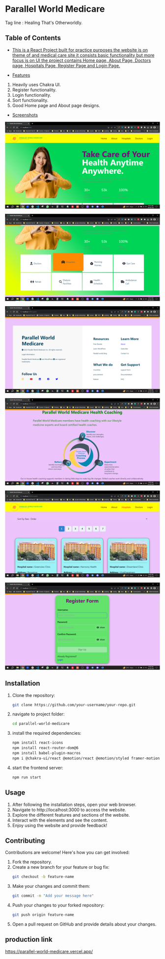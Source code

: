 # Parallel World Medicare

Tag line : Healing That's Otherworldly.

## Table of Contents

- [This is a React Project built for practice purposes the website is on theme of and medical care site it consists basic functionality but more focus is on UI the project contains Home page, About Page, Doctors page, Hospitals Page, Register Page and Login Page.](#description)

- [Features](#features)

1. Heavily uses Chakra UI.
2. Register functionality.
3. Login functionality.
4. Sort functionality.
5. Good Home page and About page designs.

- [Screenshots](#screenshots)

<!-- ![Screenshot 1](https://github.com/RaviTheja1996/dandy-religion-8340/blob/main/parallel-world-medicare/screenshots/S-1.png)
![Screenshot 2](https://github.com/RaviTheja1996/dandy-religion-8340/blob/main/parallel-world-medicare/screenshots/S-2.png)
![Screenshot 3](https://github.com/RaviTheja1996/dandy-religion-8340/blob/main/parallel-world-medicare/screenshots/S-3.png)
![Screenshot 4](https://github.com/RaviTheja1996/dandy-religion-8340/blob/main/parallel-world-medicare/screenshots/S-4.png)
![Screenshot 5](https://github.com/RaviTheja1996/dandy-religion-8340/blob/main/parallel-world-medicare/screenshots/S-5.png)
![Screenshot 6](https://github.com/RaviTheja1996/dandy-religion-8340/blob/main/parallel-world-medicare/screenshots/S-6.png) -->

![Screenshot 1](./parallel-world-medicare/screenshots/S-1.png)

![Screenshot 2](./parallel-world-medicare/screenshots/S-2.png)

![Screenshot 3](./parallel-world-medicare/screenshots/S-3.png)

![Screenshot 4](./parallel-world-medicare/screenshots/S-4.png)

![Screenshot 5](./parallel-world-medicare/screenshots/S-5.png)

![Screenshot 6](./parallel-world-medicare/screenshots/S-6.png)

## Installation

1. Clone the repository:

   ```sh
   git clone https://github.com/your-username/your-repo.git
   ```

2. navigate to project folder:

   ```sh
   cd parallel-world-medicare
   ```

3. install the required dependencies:

   ```sh
   npm install react-icons
   npm install react-router-dom@6
   npm install babel-plugin-macros
   npm i @chakra-ui/react @emotion/react @emotion/styled framer-motion
   ```

4. start the frontend server:

   ```sh
   npm run start
   ```

## Usage

1. After following the installation steps, open your web browser.
2. Navigate to http://localhost:3000 to access the website.
3. Explore the different features and sections of the website.
4. Interact with the elements and see the content.
5. Enjoy using the website and provide feedback!

## Contributing

Contributions are welcome! Here's how you can get involved:

1. Fork the repository.
2. Create a new branch for your feature or bug fix:
   ```sh
   git checkout -b feature-name
   ```
3. Make your changes and commit them:
   ```sh
   git commit -m "Add your message here"
   ```
4. Push your changes to your forked repository:
   ```sh
   git push origin feature-name
   ```
5. Open a pull request on GitHub and provide details about your changes.

## production link

https://parallel-world-medicare.vercel.app/
